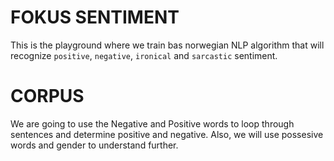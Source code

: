 # FOKUS SENTIMENT

This is the playground where we train bas norwegian NLP algorithm
that will recognize `positive`, `negative`, `ironical` and
`sarcastic` sentiment. 

# CORPUS

We are going to use the Negative and Positive words to loop through sentences and determine
positive and negative. Also, we will use possesive words and gender to understand further.
